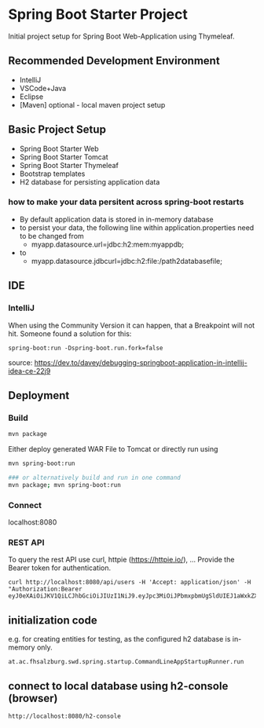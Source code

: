 # Spring Boot Starter Project

Initial project setup for Spring Boot Web-Application using Thymeleaf.

## Recommended Development Environment

   * IntelliJ
   * VSCode+Java
   * Eclipse
   * [Maven] optional - local maven project setup


## Basic Project Setup

   * Spring Boot Starter Web
   * Spring Boot Starter Tomcat
   * Spring Boot Starter Thymeleaf
   * Bootstrap templates
   * H2 database for persisting application data

### how to make your data persitent across spring-boot restarts

   * By default application data is stored in in-memory database
   * to persist your data, the following line within application.properties need to be changed from
      * myapp.datasource.url=jdbc:h2:mem:myappdb;
   * to
      * myapp.datasource.jdbcurl=jdbc:h2:file:/path2databasefile;

## IDE
### IntelliJ
When using the Community Version it can happen, that a Breakpoint will not hit. Someone found a solution for this:


```spring-boot:run -Dspring-boot.run.fork=false```

source: https://dev.to/davey/debugging-springboot-application-in-intellij-idea-ce-22j9

## Deployment

### Build
```bash
mvn package
```

Either deploy generated WAR File to Tomcat or directly run using
```bash
mvn spring-boot:run

### or alternatively build and run in one command
mvn package; mvn spring-boot:run

```
### Connect
localhost:8080

### REST API
To query the rest API use curl, httpie (https://httpie.io/), ...
Provide the Bearer token for authentication.

```
curl http://localhost:8080/api/users -H 'Accept: application/json' -H "Authorization:Bearer eyJ0eXAiOiJKV1QiLCJhbGciOiJIUzI1NiJ9.eyJpc3MiOiJPbmxpbmUgSldUIEJ1aWxkZXIiLCJpYXQiOjE2NjQzMDc0NDksImV4cCI6MTY5NTg0MzQ0OSwiYXVkIjoid3d3LmV4YW1wbGUuY29tIiwic3ViIjoiYWRtaW4iLCJ1c2VybmFtZSI6ImFkbWluIn0.curjpEf0q9S43s5EPLB9Pk7VXZEex0onsK2xr74QOak"
```

## initialization code
e.g. for creating entities for testing, as the configured h2 database is in-memory only.
```
at.ac.fhsalzburg.swd.spring.startup.CommandLineAppStartupRunner.run
```

## connect to local database using h2-console (browser)
```
http://localhost:8080/h2-console
```
